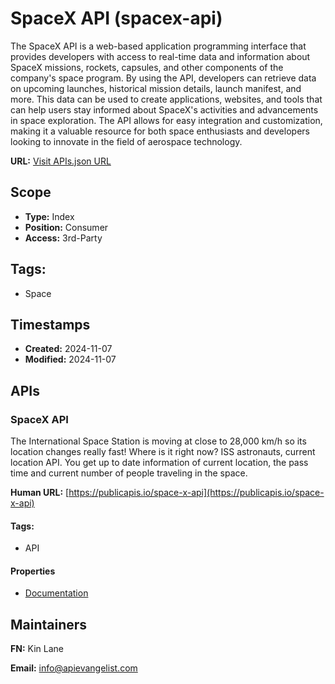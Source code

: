 # SpaceX API (spacex-api)
The SpaceX API is a web-based application programming interface that provides developers with access to real-time data and information about SpaceX missions, rockets, capsules, and other components of the company's space program. By using the API, developers can retrieve data on upcoming launches, historical mission details, launch manifest, and more. This data can be used to create applications, websites, and tools that can help users stay informed about SpaceX's activities and advancements in space exploration. The API allows for easy integration and customization, making it a valuable resource for both space enthusiasts and developers looking to innovate in the field of aerospace technology.

**URL:** [Visit APIs.json URL](https://raw.githubusercontent.com/api-search/spacex-api/refs/heads/main/apis.yml)

## Scope

- **Type:** Index 
- **Position:** Consumer 
- **Access:** 3rd-Party 

## Tags:

 - Space

## Timestamps

- **Created:** 2024-11-07 
- **Modified:** 2024-11-07 

## APIs

### SpaceX API
The International Space Station is moving at close to 28,000 km/h so its location changes really fast! Where is it right now? ISS astronauts, current location API. You get up to date information of current location, the pass time and current number of people traveling in the space.

**Human URL:** [https://publicapis.io/space-x-api](https://publicapis.io/space-x-api)


#### Tags:

 - API

#### Properties

- [Documentation](https://publicapis.io/space-x-api)

## Maintainers

**FN:** Kin Lane

**Email:** info@apievangelist.com


